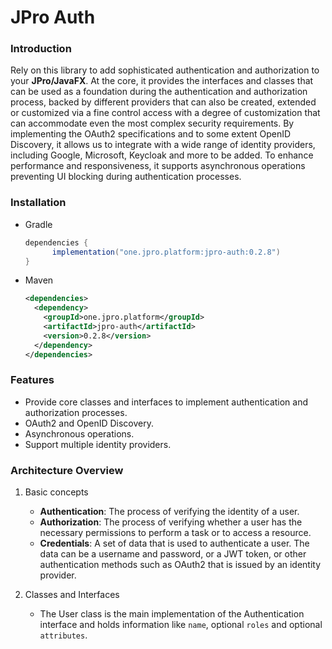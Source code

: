# JPro Auth

### Introduction
Rely on this library to add sophisticated authentication and authorization to your **JPro/JavaFX**. At the core, it 
provides the interfaces and classes that can be used as a foundation during the authentication and authorization
process, backed by different providers that can also be created, extended or customized via a fine control access with
a degree of customization that can accommodate even the most complex security requirements. By implementing the OAuth2
specifications and to some extent OpenID Discovery, it allows us to integrate with a wide range of identity providers,
including Google, Microsoft, Keycloak and more to be added. To enhance performance and responsiveness, it supports 
asynchronous operations preventing UI blocking during authentication processes.

### Installation
- Gradle
    ```groovy
    dependencies {
          implementation("one.jpro.platform:jpro-auth:0.2.8")
    }
    ```
- Maven
    ```xml
    <dependencies>
      <dependency>
        <groupId>one.jpro.platform</groupId>
        <artifactId>jpro-auth</artifactId>
        <version>0.2.8</version>
      </dependency>
    </dependencies>
    ```

### Features
- Provide core classes and interfaces to implement authentication and authorization processes.
- OAuth2 and OpenID Discovery.
- Asynchronous operations.
- Support multiple identity providers.

### Architecture Overview
1. Basic concepts
   - **Authentication**: The process of verifying the identity of a user.
   - **Authorization**: The process of verifying whether a user has the necessary permissions to perform a task or to
     access a resource.
   - **Credentials**: A set of data that is used to authenticate a user. The data can be a username and password, or a JWT
     token, or other authentication methods such as OAuth2 that is issued by an identity provider.
   
2. Classes and Interfaces
   - The User class is the main implementation of the Authentication interface and holds information like `name`, optional 
   `roles` and optional `attributes`.
